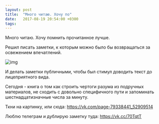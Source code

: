 ```yaml
---
layout: post
title:  "Много читаю. Хочу по"
date:   2017-08-19 20:54:00 +0300
tags:   
---
```


Много читаю. Хочу помнить прочитанное лучше. 

Решил писать заметки, к которым можно было бы возвращаться за освежением впечатлений. 

![img](https://pp.userapi.com/c638131/v638131024/59a60/c1TIqyphAtQ.jpg)

<!--excerpt-->

И делать заметки публичными, чтобы был стимул доводить текст до лицеприятного вида. 

Сегодня - книга о том как строить чертоги разума из подручных материалов, не сходить с довольно специфичного пути и запоминать шестнадцатизначные числа за минуту. 

Ткни на картинку, или сюда: https://vk.com/page-79338441_52909514 

Люблю телеграм и дублирую заметку туда: https://vk.cc/70TqtT
